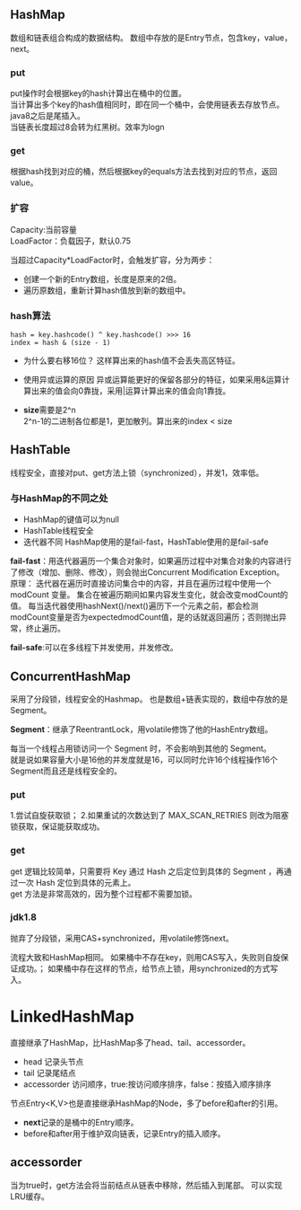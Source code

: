 ## HashMap

数组和链表组合构成的数据结构。
数组中存放的是Entry节点，包含key，value，next。

### put
put操作时会根据key的hash计算出在桶中的位置。  
当计算出多个key的hash值相同时，即在同一个桶中，会使用链表去存放节点。java8之后是尾插入。  
当链表长度超过8会转为红黑树。效率为logn


### get
根据hash找到对应的桶，然后根据key的equals方法去找到对应的节点，返回value。

### 扩容
Capacity:当前容量  
LoadFactor：负载因子，默认0.75

当超过Capacity*LoadFactor时，会触发扩容，分为两步：

- 创建一个新的Entry数组，长度是原来的2倍。
- 遍历原数组，重新计算hash值放到新的数组中。

### hash算法

`hash = key.hashcode() ^ key.hashcode() >>> 16`  
`index = hash & (size - 1)`

- 为什么要右移16位？
这样算出来的hash值不会丢失高区特征。

- 使用异或运算的原因
 异或运算能更好的保留各部分的特征，如果采用&运算计算出来的值会向0靠拢，采用|运算计算出来的值会向1靠拢。

- **size**需要是2^n  
2^n-1的二进制各位都是1，更加散列。算出来的index < size

## HashTable

线程安全，直接对put、get方法上锁（synchronized），并发1，效率低。

### 与HashMap的不同之处

- HashMap的键值可以为null
- HashTable线程安全
- 迭代器不同
HashMap使用的是fail-fast，HashTable使用的是fail-safe

**fail-fast**：用迭代器遍历一个集合对象时，如果遍历过程中对集合对象的内容进行了修改（增加、删除、修改），则会抛出Concurrent Modification Exception。
原理：
迭代器在遍历时直接访问集合中的内容，并且在遍历过程中使用一个 modCount 变量。
集合在被遍历期间如果内容发生变化，就会改变modCount的值。
每当迭代器使用hashNext()/next()遍历下一个元素之前，都会检测modCount变量是否为expectedmodCount值，是的话就返回遍历；否则抛出异常，终止遍历。

**fail-safe**:可以在多线程下并发使用，并发修改。


## ConcurrentHashMap
采用了分段锁，线程安全的Hashmap。
也是数组+链表实现的，数组中存放的是Segment。

**Segment**：继承了ReentrantLock，用volatile修饰了他的HashEntry数组。

每当一个线程占用锁访问一个 Segment 时，不会影响到其他的 Segment。  
就是说如果容量大小是16他的并发度就是16，可以同时允许16个线程操作16个Segment而且还是线程安全的。  

### put
1.尝试自旋获取锁；
2.如果重试的次数达到了 MAX_SCAN_RETRIES 则改为阻塞锁获取，保证能获取成功。

### get
get 逻辑比较简单，只需要将 Key 通过 Hash 之后定位到具体的 Segment ，再通过一次 Hash 定位到具体的元素上。  
get 方法是非常高效的，因为整个过程都不需要加锁。

### jdk1.8
抛弃了分段锁，采用CAS+synchronized，用volatile修饰next。

流程大致和HashMap相同。
如果桶中不存在key，则用CAS写入，失败则自旋保证成功。；
如果桶中存在这样的节点，给节点上锁，用synchronized的方式写入。


# LinkedHashMap

直接继承了HashMap，比HashMap多了head、tail、accessorder。

- head 记录头节点
- tail 记录尾结点
- accessorder 访问顺序，true:按访问顺序排序，false：按插入顺序排序

节点Entry<K,V>也是直接继承HashMap的Node，多了before和after的引用。  

- **next**记录的是桶中的Entry顺序。
- before和after用于维护双向链表，记录Entry的插入顺序。

## accessorder

当为true时，get方法会将当前结点从链表中移除，然后插入到尾部。
可以实现LRU缓存。
